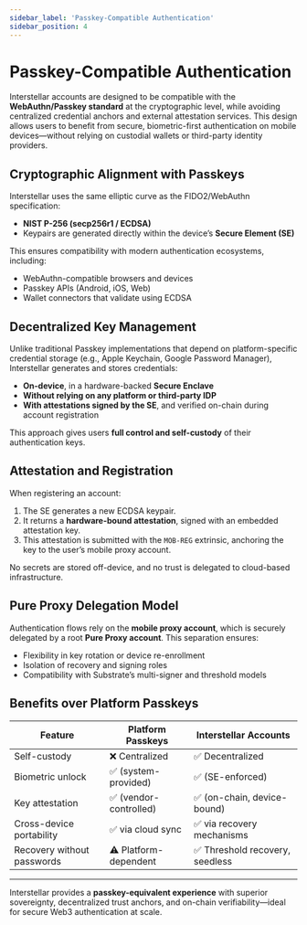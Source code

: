 ```yaml
---
sidebar_label: 'Passkey-Compatible Authentication'
sidebar_position: 4
---
```


# Passkey-Compatible Authentication

Interstellar accounts are designed to be compatible with the **WebAuthn/Passkey standard** at the cryptographic level, while avoiding centralized credential anchors and external attestation services. This design allows users to benefit from secure, biometric-first authentication on mobile devices—without relying on custodial wallets or third-party identity providers.

## Cryptographic Alignment with Passkeys

Interstellar uses the same elliptic curve as the FIDO2/WebAuthn specification:

- **NIST P-256 (secp256r1 / ECDSA)**
- Keypairs are generated directly within the device’s **Secure Element (SE)**

This ensures compatibility with modern authentication ecosystems, including:

- WebAuthn-compatible browsers and devices
- Passkey APIs (Android, iOS, Web)
- Wallet connectors that validate using ECDSA

## Decentralized Key Management

Unlike traditional Passkey implementations that depend on platform-specific credential storage (e.g., Apple Keychain, Google Password Manager), Interstellar generates and stores credentials:

- **On-device**, in a hardware-backed **Secure Enclave**
- **Without relying on any platform or third-party IDP**
- **With attestations signed by the SE**, and verified on-chain during account registration

This approach gives users **full control and self-custody** of their authentication keys.

## Attestation and Registration

When registering an account:

1. The SE generates a new ECDSA keypair.
2. It returns a **hardware-bound attestation**, signed with an embedded attestation key.
3. This attestation is submitted with the `MOB-REG` extrinsic, anchoring the key to the user’s mobile proxy account.

No secrets are stored off-device, and no trust is delegated to cloud-based infrastructure.

## Pure Proxy Delegation Model

Authentication flows rely on the **mobile proxy account**, which is securely delegated by a root **Pure Proxy account**. This separation ensures:

- Flexibility in key rotation or device re-enrollment
- Isolation of recovery and signing roles
- Compatibility with Substrate’s multi-signer and threshold models

## Benefits over Platform Passkeys

| Feature                         | Platform Passkeys      | Interstellar Accounts         |
|---------------------------------|-------------------------|-------------------------------|
| Self-custody                   | ❌ Centralized          | ✅ Decentralized               |
| Biometric unlock               | ✅ (system-provided)    | ✅ (SE-enforced)               |
| Key attestation                | ✅ (vendor-controlled)  | ✅ (on-chain, device-bound)    |
| Cross-device portability       | ✅ via cloud sync       | ✅ via recovery mechanisms     |
| Recovery without passwords     | ⚠️ Platform-dependent   | ✅ Threshold recovery, seedless|

---

Interstellar provides a **passkey-equivalent experience** with superior sovereignty, decentralized trust anchors, and on-chain verifiability—ideal for secure Web3 authentication at scale.
